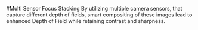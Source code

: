 #Multi Sensor Focus Stacking
By utilizing multiple camera sensors, that capture different depth of fields, smart compositing of these images lead to enhanced Depth of Field while retaining contrast and sharpness.
